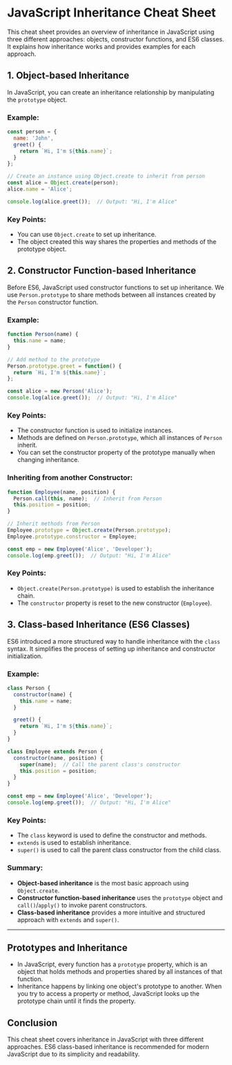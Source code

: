 
# JavaScript Inheritance Cheat Sheet

This cheat sheet provides an overview of inheritance in JavaScript using three different approaches: objects, constructor functions, and ES6 classes. It explains how inheritance works and provides examples for each approach.

## 1. Object-based Inheritance

In JavaScript, you can create an inheritance relationship by manipulating the `prototype` object.

### Example:
```js
const person = {
  name: 'John',
  greet() {
    return `Hi, I'm ${this.name}`;
  }
};

// Create an instance using Object.create to inherit from person
const alice = Object.create(person);
alice.name = 'Alice';

console.log(alice.greet());  // Output: "Hi, I'm Alice"
```

### Key Points:
- You can use `Object.create` to set up inheritance.
- The object created this way shares the properties and methods of the prototype object.

## 2. Constructor Function-based Inheritance

Before ES6, JavaScript used constructor functions to set up inheritance. We use `Person.prototype` to share methods between all instances created by the `Person` constructor function.

### Example:
```js
function Person(name) {
  this.name = name;
}

// Add method to the prototype
Person.prototype.greet = function() {
  return `Hi, I'm ${this.name}`;
};

const alice = new Person('Alice');
console.log(alice.greet());  // Output: "Hi, I'm Alice"
```

### Key Points:
- The constructor function is used to initialize instances.
- Methods are defined on `Person.prototype`, which all instances of `Person` inherit.
- You can set the constructor property of the prototype manually when changing inheritance.

### Inheriting from another Constructor:
```js
function Employee(name, position) {
  Person.call(this, name);  // Inherit from Person
  this.position = position;
}

// Inherit methods from Person
Employee.prototype = Object.create(Person.prototype);
Employee.prototype.constructor = Employee;

const emp = new Employee('Alice', 'Developer');
console.log(emp.greet());  // Output: "Hi, I'm Alice"
```

### Key Points:
- `Object.create(Person.prototype)` is used to establish the inheritance chain.
- The `constructor` property is reset to the new constructor (`Employee`).

## 3. Class-based Inheritance (ES6 Classes)

ES6 introduced a more structured way to handle inheritance with the `class` syntax. It simplifies the process of setting up inheritance and constructor initialization.

### Example:
```js
class Person {
  constructor(name) {
    this.name = name;
  }

  greet() {
    return `Hi, I'm ${this.name}`;
  }
}

class Employee extends Person {
  constructor(name, position) {
    super(name);  // Call the parent class's constructor
    this.position = position;
  }
}

const emp = new Employee('Alice', 'Developer');
console.log(emp.greet());  // Output: "Hi, I'm Alice"
```

### Key Points:
- The `class` keyword is used to define the constructor and methods.
- `extends` is used to establish inheritance.
- `super()` is used to call the parent class constructor from the child class.

### Summary:
- **Object-based inheritance** is the most basic approach using `Object.create`.
- **Constructor function-based inheritance** uses the `prototype` object and `call()`/`apply()` to invoke parent constructors.
- **Class-based inheritance** provides a more intuitive and structured approach with `extends` and `super()`.

---

## Prototypes and Inheritance
- In JavaScript, every function has a `prototype` property, which is an object that holds methods and properties shared by all instances of that function.
- Inheritance happens by linking one object's prototype to another. When you try to access a property or method, JavaScript looks up the prototype chain until it finds the property.

## Conclusion

This cheat sheet covers inheritance in JavaScript with three different approaches. ES6 class-based inheritance is recommended for modern JavaScript due to its simplicity and readability.
